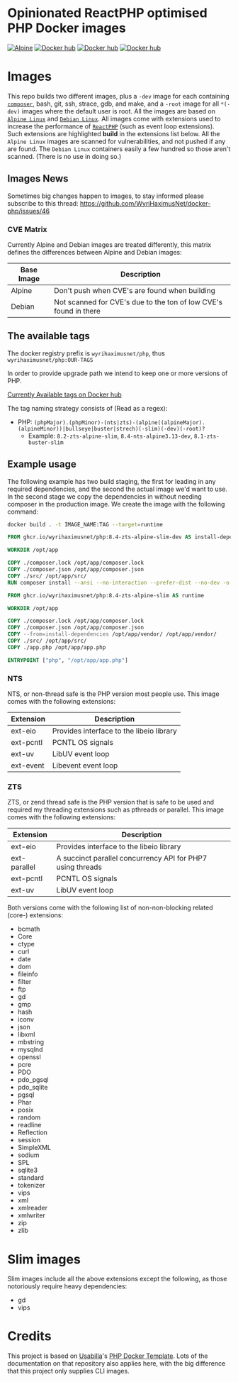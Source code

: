 # Opinionated ReactPHP optimised PHP Docker images

[![Alpine](https://github.com/WyriHaximusNet/docker-php/actions/workflows/alpine.yml/badge.svg)](https://github.com/WyriHaximusNet/docker-php/actions/workflows/alpine.yml)
[![Docker hub](https://img.shields.io/badge/Docker%20Hub-00a5c9.svg?logo=docker&style=flat&color=00a5c9&labelColor=00a5c9&logoColor=white)](https://hub.docker.com/r/wyrihaximusnet/php/)
[![Docker hub](https://img.shields.io/docker/pulls/wyrihaximusnet/php.svg?color=00a5c9&labelColor=03566a)](https://hub.docker.com/r/wyrihaximusnet/php/)
[![Docker hub](https://img.shields.io/docker/image-size/wyrihaximusnet/php/8.4-zts-alpine-slim)](https://hub.docker.com/r/wyrihaximusnet/php/)

# Images

This repo builds two different images, plus a `-dev` image for each containing [`composer`](https://getcomposer.org/), 
bash, git, ssh, strace, gdb, and make, and a `-root` image for all `*(-dev)` images where the default user is root. All the images 
are based on [`Alpine Linux`](https://alpinelinux.org/) and [`Debian Linux`](https://www.debian.org/). All images come with 
extensions used to increase the performance of [`ReactPHP`](https://reactphp.org/) (such as event loop extensions). Such extensions 
are highlighted **build** in the extensions list below. All the `Alpine Linux` images are scanned for vulnerabilities, and not pushed 
if any are found. The `Debian Linux` containers easily a few hundred so those aren't scanned. (There is no use in doing so.)

## Images News

Sometimes big changes happen to images, to stay informed please subscribe to this thread: https://github.com/WyriHaximusNet/docker-php/issues/46

### CVE Matrix

Currently Alpine and Debian images are treated differently, this matrix defines the differences between Alpine and Debian images:

| Base Image | Description                                                      |
|------------|------------------------------------------------------------------|
| Alpine     | Don't push when CVE's are found when building                    |
| Debian     | Not scanned for CVE's due to the ton of low CVE's found in there |

## The available tags

The docker registry prefix is `wyrihaximusnet/php`, thus `wyrihaximusnet/php:OUR-TAGS`

In order to provide upgrade path we intend to keep one or more versions of PHP.

[Currently Available tags on Docker hub](https://hub.docker.com/r/wyrihaximusnet/php/tags/)

The tag naming strategy consists of (Read as a regex):

- PHP: `(phpMajor).(phpMinor)-(nts|zts)-(alpine((alpineMajor).(alpineMinor))|bullseye|buster|strech)(-slim)(-dev)(-root)?`
  - Example: `8.2-zts-alpine-slim`, `8.4-nts-alpine3.13-dev`, `8.1-zts-buster-slim`

## Example usage

The following example has two build staging, the first for leading in any required dependencies, and the second the 
actual image we'd want to use. In the second stage we copy the dependencies in without needing composer in the 
production image. We create the image with the following command:

```bash
docker build . -t IMAGE_NAME:TAG --target=runtime
```

```dockerfile
FROM ghcr.io/wyrihaximusnet/php:8.4-zts-alpine-slim-dev AS install-dependencies

WORKDIR /opt/app

COPY ./composer.lock /opt/app/composer.lock
COPY ./composer.json /opt/app/composer.json
COPY ./src/ /opt/app/src/
RUN composer install --ansi --no-interaction --prefer-dist --no-dev -o

FROM ghcr.io/wyrihaximusnet/php:8.4-zts-alpine-slim AS runtime

WORKDIR /opt/app

COPY ./composer.lock /opt/app/composer.lock
COPY ./composer.json /opt/app/composer.json
COPY --from=install-dependencies /opt/app/vendor/ /opt/app/vendor/
COPY ./src/ /opt/app/src/
COPY ./app.php /opt/app/app.php

ENTRYPOINT ["php", "/opt/app/app.php"]
```

### NTS

NTS, or non-thread safe is the PHP version most people use. This image comes with the following extensions:

| Extension | Description                              |
|-----------|------------------------------------------|
| ext-eio   | Provides interface to the libeio library |
| ext-pcntl | PCNTL OS signals                         |
| ext-uv    | LibUV event loop                         |
| ext-event | Libevent event loop                      |

### ZTS

ZTS, or zend thread safe is the PHP version that is safe to be used and required my threading extensions such as 
pthreads or parallel. This image comes with the following extensions:

| Extension    | Description                                                |
|--------------|------------------------------------------------------------|
| ext-eio      | Provides interface to the libeio library                   |
| ext-parallel | A succinct parallel concurrency API for PHP7 using threads |
| ext-pcntl    | PCNTL OS signals                                           |
| ext-uv       | LibUV event loop                                           |

Both versions come with the following list of non-non-blocking related (core-) extensions:

* bcmath
* Core
* ctype
* curl
* date
* dom
* fileinfo
* filter
* ftp
* gd
* gmp
* hash
* iconv
* json
* libxml
* mbstring
* mysqlnd
* openssl
* pcre
* PDO
* pdo_pgsql
* pdo_sqlite
* pgsql
* Phar
* posix
* random
* readline
* Reflection
* session
* SimpleXML
* sodium
* SPL
* sqlite3
* standard
* tokenizer
* vips
* xml
* xmlreader
* xmlwriter
* zip
* zlib

# Slim images

Slim images include all the above extensions except the following, as those notoriously require heavy dependencies:

* gd
* vips

# Credits

This project is based on [Usabilla](https://usabilla.com/)'s [PHP Docker Template](https://github.com/usabilla/php-docker-template).
Lots of the documentation on that repository also applies here, with the big difference that this project only 
supplies CLI images.
